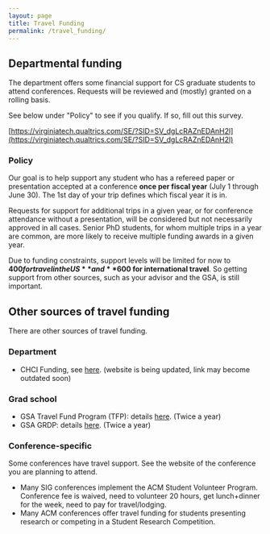 ```yaml
---
layout: page
title: Travel Funding
permalink: /travel_funding/
---
```


## Departmental funding

The department offers some financial support for CS graduate students to attend conferences.
Requests will be reviewed and (mostly) granted on a rolling basis.

See below under "Policy" to see if you qualify.
If so, fill out this survey.

[https://virginiatech.qualtrics.com/SE/?SID=SV_dgLcRAZnEDAnH2l](https://virginiatech.qualtrics.com/SE/?SID=SV_dgLcRAZnEDAnH2l)

### Policy

Our goal is to help support any student who has a refereed paper or
presentation accepted at a conference **once per fiscal year** (July 1
through June 30). The 1st day of your trip defines which fiscal year it
is in.

Requests for support for additional trips in a given year, or for
conference attendance without a presentation, will be considered but
not necessarily approved in all cases. Senior PhD students, for whom
multiple trips in a year are common, are more likely to receive multiple
funding awards in a given year.

Due to funding constraints, support levels will be limited for now to
**$400 for travel in the US** and **$600 for international travel**.  So getting
support from other sources, such as your advisor and the GSA, is still
important.

## Other sources of travel funding

There are other sources of travel funding.

### Department

- CHCI Funding, see [here](http://www.hci.vt.edu/funding.php). (website is being updated, link may become outdated soon)

### Grad school

- GSA Travel Fund Program (TFP): details [here](https://blogs.lt.vt.edu/graduatestudentassembly/what-we-can-offer-you/funding-opportunities/travel-fund-program/). (Twice a year)
- GSA GRDP: details [here](https://blogs.lt.vt.edu/graduatestudentassembly/what-we-can-offer-you/funding-opportunities/graduate-research-development-program/). (Twice a year)

### Conference-specific

Some conferences have travel support. See the website of the conference you are planning to attend.

- Many SIG conferences implement the ACM Student Volunteer Program. Conference fee is waived, need to volunteer 20 hours, get lunch+dinner for the week, need to pay for travel/lodging.
- Many ACM conferences offer travel funding for students presenting research or competing in a Student Research Competition.
